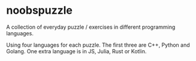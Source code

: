 # noobspuzzle
A collection of everyday puzzle / exercises in different programming languages.

Using four languages for each puzzle. The first three are C++, Python and Golang. One
extra language is in JS, Julia, Rust or Kotlin.
